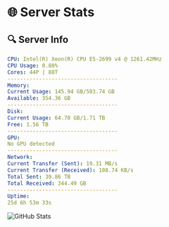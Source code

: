 # 🌐 Server Stats
## 🔍 Server Info
```yaml
CPU: Intel(R) Xeon(R) CPU E5-2699 v4 @ 1261.42MHz
CPU Usage: 0.80%
Cores: 44P | 88T
-----------------------------------
Memory:
Current Usage: 145.94 GB/503.74 GB
Available: 354.36 GB
-----------------------------------
Disk:
Current Usage: 64.70 GB/1.71 TB
Free: 1.56 TB
-----------------------------------
GPU:
No GPU detected
-----------------------------------
Network:
Current Transfer (Sent): 19.31 MB/s
Current Transfer (Received): 108.74 KB/s
Total Sent: 39.86 TB
Total Received: 344.49 GB
-----------------------------------
Uptime:
25d 6h 53m 33s
```
![GitHub Stats](https://img.shields.io/badge/Updated-2025-04-02_04:16:22-blue)